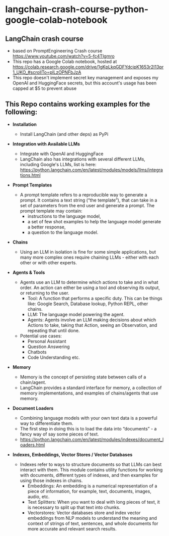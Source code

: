 # langchain-crash-course-python-google-colab-notebook

## LangChain crash course
-  based on PromptEngineering Crash course https://www.youtube.com/watch?v=5-fc4Tlgmro
-  This repo has a Google Colab notebook, hosted at https://colab.research.google.com/drive/1gKpLkqGDFYdcjpK1653r2I13pr1_UKO_#scrollTo=plLzOPNFbJzA
-  This repo doesn't implement secret key management and exposes my OpenAI and HuggingFace secrets, but this account's usage has been capped at $5 to prevent abuse

## This Repo contains working examples for the following:

- **Installation**
  - Install LangChain (and other deps) as PyPi
    
- **Integration with Available LLMs**
  - Integrate with OpenAI and HuggingFace
  - LangChain also has integrations with several different LLMs, including Google's LLMs, list is here: https://python.langchain.com/en/latest/modules/models/llms/integrations.html
    
- **Prompt Templates**
  - A prompt template refers to a reproducible way to generate a prompt. It contains a text string (“the template”), that can take in a set of parameters from the end user and generate a prompt. The prompt template may contain:
    - instructions to the language model,
    - a set of few shot examples to help the language model generate a better response,
    - a question to the language model.
      
- **Chains**
  - Using an LLM in isolation is fine for some simple applications, but many more complex ones require chaining LLMs - either with each other or with other experts.
    
- **Agents & Tools**
  - Agents use an LLM to determine which actions to take and in what order. An action can either be using a tool and observing its output, or returning to the user.
    - Tool: A function that performs a specific duty. This can be things like: Google Search, Database lookup, Python REPL, other chains.
    - LLM: The language model powering the agent.
    - Agents: Agents involve an LLM making decisions about which Actions to take, taking that Action, seeing an Observation, and repeating that until done.
  - Potential use cases:
    - Personal Assistant
    - Question Answering
    - Chatbots
    - Code Understanding etc.
      
- **Memory**
  - Memory is the concept of persisting state between calls of a chain/agent.
  - LangChain provides a standard interface for memory, a collection of memory implementations, and examples of chains/agents that use memory.
    
- **Document Loaders**
  - Combining language models with your own text data is a powerful way to differentiate them.
  - The first step in doing this is to load the data into “documents” - a fancy way of say some pieces of text.
  - https://python.langchain.com/en/latest/modules/indexes/document_loaders.html
- **Indexes, Embeddings, Vector Stores / Vector Databases**
  - Indexes refer to ways to structure documents so that LLMs can best interact with them. This module contains utility functions for working with documents, different types of indexes, and then examples for using those indexes in chains.
    - Embeddings: An embedding is a numerical representation of a piece of information, for example, text, documents, images, audio, etc.
    - Text Splitters: When you want to deal with long pieces of text, it is necessary to split up that text into chunks.
    - Vectorstores: Vector databases store and index vector embeddings from NLP models to understand the meaning and context of strings of text, sentences, and whole documents for more accurate and relevant search results.
